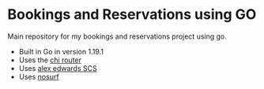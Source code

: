 # Bookings and Reservations using GO

Main repository for my bookings and reservations project using go. 

- Built in Go in version 1.19.1
- Uses the [chi router](github.com/go-chi/chi)
- Uses [alex edwards SCS](github.com/alexedwards/scs/v2)
- Uses [nosurf](github.com/justinas/nosurf)
